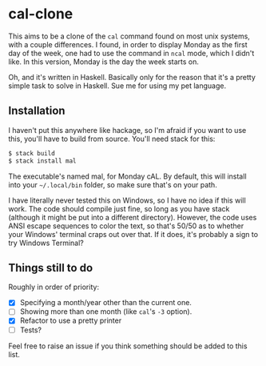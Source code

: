 # cal-clone

This aims to be a clone of the `cal` command found on most unix systems, with a
couple differences. I found, in order to display Monday as the first day of the
week, one had to use the command in `ncal` mode, which I didn't like. In this
version, Monday is the day the week starts on.

Oh, and it's written in Haskell. Basically only for the reason that it's a
pretty simple task to solve in Haskell. Sue me for using my pet language.

## Installation

I haven't put this anywhere like hackage, so I'm afraid if you want to use this,
you'll have to build from source. You'll need stack for this:

```sh
$ stack build
$ stack install mal
```

The executable's named mal, for Monday cAL. By default, this will install into
your `~/.local/bin` folder, so make sure that's on your path.

I have literally never tested this on Windows, so I have no idea if this will
work. The code should compile just fine, so long as you have stack (although it
might be put into a different directory). However, the code uses ANSI escape
sequences to color the text, so that's 50/50 as to whether your Windows'
terminal craps out over that. If it does, it's probably a sign to try Windows
Terminal?

## Things still to do

Roughly in order of priority:

- [x] Specifying a month/year other than the current one.
- [ ] Showing more than one month (like `cal`'s `-3` option).
- [x] Refactor to use a pretty printer
- [ ] Tests?

Feel free to raise an issue if you think something should be added to this list.
